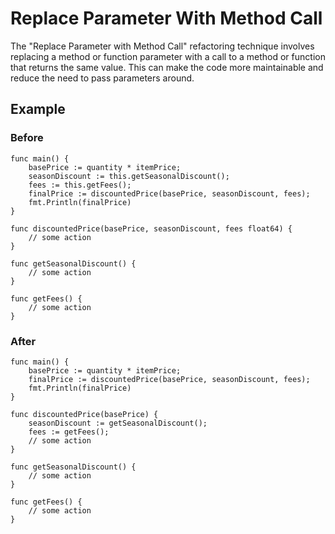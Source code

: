 # Replace Parameter With Method Call

The "Replace Parameter with Method Call" refactoring technique involves replacing a method or function parameter with a call to a method or function that returns the same value. This can make the code more maintainable and reduce the need to pass parameters around.

## Example

### Before

```
func main() {
	basePrice := quantity * itemPrice;
    seasonDiscount := this.getSeasonalDiscount();
    fees := this.getFees();
    finalPrice := discountedPrice(basePrice, seasonDiscount, fees);
    fmt.Println(finalPrice)
}

func discountedPrice(basePrice, seasonDiscount, fees float64) {
    // some action
}

func getSeasonalDiscount() {
    // some action
}

func getFees() {
    // some action
}
```

### After

```
func main() {
	basePrice := quantity * itemPrice;
    finalPrice := discountedPrice(basePrice, seasonDiscount, fees);
    fmt.Println(finalPrice)
}

func discountedPrice(basePrice) {
    seasonDiscount := getSeasonalDiscount();
    fees := getFees();
    // some action
}

func getSeasonalDiscount() {
    // some action
}

func getFees() {
    // some action
}
```